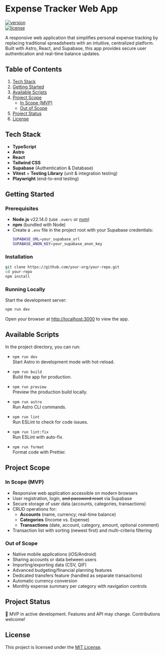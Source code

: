 # Expense Tracker Web App

[![version](https://img.shields.io/badge/version-0.0.1-blue)](https://github.com/your-org/your-repo/releases)  
[![license](https://img.shields.io/badge/license-MIT-green)](LICENSE)

A responsive web application that simplifies personal expense tracking by replacing traditional spreadsheets with an intuitive, centralized platform. Built with Astro, React, and Supabase, this app provides secure user authentication and real-time balance updates.

## Table of Contents

1. [Tech Stack](#tech-stack)
2. [Getting Started](#getting-started)
3. [Available Scripts](#available-scripts)
4. [Project Scope](#project-scope)
   - [In Scope (MVP)](#in-scope-mvp)
   - [Out of Scope](#out-of-scope)
5. [Project Status](#project-status)
6. [License](#license)

## Tech Stack

- **TypeScript**
- **Astro**
- **React**
- **Tailwind CSS**
- **Supabase** (Authentication & Database)
- **Vitest** + **Testing Library** (unit & integration testing)
- **Playwright** (end-to-end testing)

## Getting Started

### Prerequisites

- **Node.js** v22.14.0 (use `.nvmrc` or [nvm](https://github.com/nvm-sh/nvm))
- **npm** (bundled with Node)
- Create a `.env` file in the project root with your Supabase credentials:
  ```bash
  SUPABASE_URL=your_supabase_url
  SUPABASE_ANON_KEY=your_supabase_anon_key
  ```

### Installation

```bash
git clone https://github.com/your-org/your-repo.git
cd your-repo
npm install
```

### Running Locally

Start the development server:

```bash
npm run dev
```

Open your browser at [http://localhost:3000](http://localhost:3000) to view the app.

## Available Scripts

In the project directory, you can run:

- `npm run dev`  
  Start Astro in development mode with hot-reload.

- `npm run build`  
  Build the app for production.

- `npm run preview`  
  Preview the production build locally.

- `npm run astro`  
  Run Astro CLI commands.

- `npm run lint`  
  Run ESLint to check for code issues.

- `npm run lint:fix`  
  Run ESLint with auto-fix.

- `npm run format`  
  Format code with Prettier.

## Project Scope

### In Scope (MVP)

- Responsive web application accessible on modern browsers
- User registration, login, ~~and password reset~~ via Supabase
- Secure storage of user data (accounts, categories, transactions)
- CRUD operations for:
  - **Accounts** (name, currency; real-time balance)
  - **Categories** (Income vs. Expense)
  - **Transactions** (date, account, category, amount, optional comment)
- Transaction list with sorting (newest first) and multi-criteria filtering

### Out of Scope

- Native mobile applications (iOS/Android)
- Sharing accounts or data between users
- Importing/exporting data (CSV, QIF)
- Advanced budgeting/financial planning features
- Dedicated transfers feature (handled as separate transactions)
- Automatic currency conversion
- Monthly expense summary per category with navigation controls

## Project Status

🚧 MVP in active development. Features and API may change. Contributions welcome!

## License

This project is licensed under the [MIT License](LICENSE).

